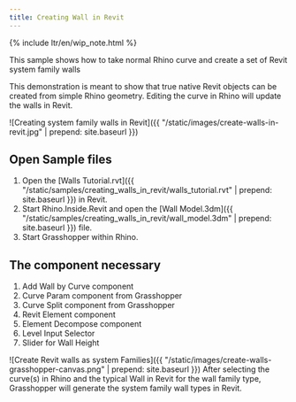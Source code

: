 ```yaml
---
title: Creating Wall in Revit
---
```


{% include ltr/en/wip_note.html %}

This sample shows how to take normal Rhino curve and create a set of Revit system family walls

This demonstration is meant to show that true native Revit objects can be created from simple Rhino geometry.  Editing the curve in Rhino will update the walls in Revit.

![Creating system family walls in Revit]({{ "/static/images/create-walls-in-revit.jpg" | prepend: site.baseurl }})


## Open Sample files
1. Open the [Walls Tutorial.rvt]({{ "/static/samples/creating_walls_in_revit/walls_tutorial.rvt" | prepend: site.baseurl }}) in Revit.
2. Start Rhino.Inside.Revit and open the [Wall Model.3dm]({{ "/static/samples/creating_walls_in_revit/wall_model.3dm" | prepend: site.baseurl }}) file.
3. Start Grasshopper within Rhino.

## The component necessary
1. Add Wall by Curve component
1. Curve Param component from Grasshopper
1. Curve Split component from Grasshopper
1. Revit Element component
1. Element Decompose component
1. Level Input Selector
1. Slider for Wall Height

![Create Revit walls as system Families]({{ "/static/images/create-walls-grasshopper-canvas.png" | prepend: site.baseurl }})
After selecting the curve(s) in Rhino and the typical Wall in Revit for the wall family type, Grasshopper will generate the system family wall types  in Revit.
